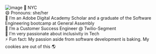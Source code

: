 ![image](https://user-images.githubusercontent.com/94235807/162979078-dc3f0c0b-d91a-44af-a02f-b61820d55ecb.png)
:bridge_at_night: NYC <br>
😄 Pronouns: she/her <br>
🌱 I’m an Adobe Digital Academy Scholar and a graduate of the Software Engineering bootcamp at General Assembly <br>
🔭 I’m a Customer Success Engineer @ Twilio-Segment<br>
👯 I'm very passionate about inclusivity in Tech<br>
⚡ Fun fact: My passion aside from software development is baking. My cookies are out of this 🌎


<!--
**Hopes-Chantel/Hopes-Chantel** is a ✨ _special_ ✨ repository because its `README.md` (this file) appears on your GitHub profile.

Here are some ideas to get you started:

- 🔭 I’m currently working on ...
- 🌱 I’m currently learning ...
- 👯 I’m looking to collaborate on ...
- 🤔 I’m looking for help with ...
- 💬 Ask me about ...
- 📫 How to reach me: ...
- 😄 Pronouns: ...
- ⚡ Fun fact: ...
-->
